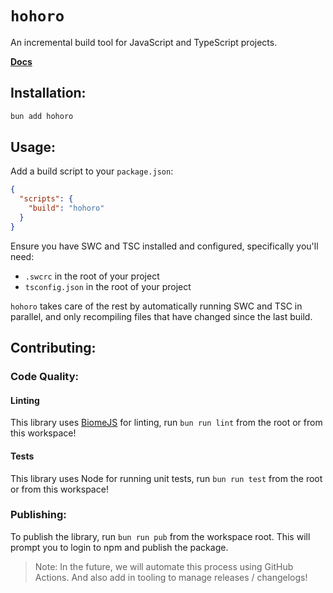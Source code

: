# `hohoro`

An incremental build tool for JavaScript and TypeScript projects.

**[Docs](https://hohoro.vercel.app/)**

## Installation:

```sh
bun add hohoro
```

## Usage:

Add a build script to your `package.json`:

```json
{
  "scripts": {
    "build": "hohoro"
  }
}
```

Ensure you have SWC and TSC installed and configured, specifically you'll need:

- `.swcrc` in the root of your project
- `tsconfig.json` in the root of your project

`hohoro` takes care of the rest by automatically running SWC and TSC in parallel, and only recompiling files that have changed since the last build.

## Contributing:

### Code Quality:

#### Linting

This library uses [BiomeJS](https://biomejs.dev/) for linting, run `bun run lint` from the root or from this workspace!

#### Tests

This library uses Node for running unit tests, run `bun run test` from the root or from this workspace!

### Publishing:

To publish the library, run `bun run pub` from the workspace root. This will prompt you to login to npm and publish the package.

> Note: In the future, we will automate this process using GitHub Actions. And also add in tooling to manage releases / changelogs!
